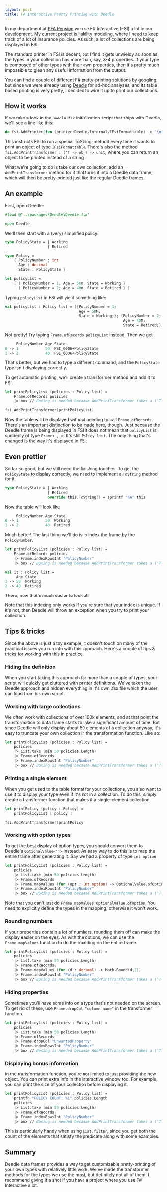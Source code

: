 ```yaml
---
layout: post
title: F# Interactive Pretty Printing with Deedle  
---
```

In my department at [PFA Pension](http://www.pfa.dk) we use F# Interactive (FSI) a lot in our development. My current project is liability modeling, where I need to keep track of a lot of insurance policies. As such, a lot of collections are being displayed in FSI.

The standard printer in FSI is decent, but I find it gets unwieldy as soon as the types in your collection has more than, say, 3-4 properties. If your type is composed of other types with their own properties, then it's pretty much impossible to glean any useful information from the output.

<!--more-->

You can find a couple of different F# pretty-printing solutions by googling, but since we were already using [Deedle](http://bluemountaincapital.github.io/Deedle/) for ad-hoc analyses, and its table based printing is very pretty, I decided to wire it up to print our collections.

## How it works

If we take a look in the `Deedle.fsx` initialization script that ships with Deedle, we'll see a line like this:

```fsharp
do fsi.AddPrinter(fun (printer:Deedle.Internal.IFsiFormattable) -> "\n" + (printer.Format()))
```

This instructs FSI to run a special ToString-method every time it wants to print an object of type `IFsiFormattable`. There's also the method `fsi.AddPrintTransformer : ('T -> obj) -> unit`, where you can return an object to be printed instead of a string.

What we're going to do is take our own collection, add an `AddPrintTransformer` method for it that turns it into a Deedle data frame, which will then be pretty-printed just like the regular Deedle frames.

## An example

First, open Deedle:

```fsharp
#load @"..\packages\Deedle\Deedle.fsx"

open Deedle
```

We'll then start with a (very) simplified policy:

```fsharp
type PolicyState = | Working
                   | Retired

type Policy =
    { PolicyNumber : int
      Age : decimal
      State : PolicyState }

let policyList =
    [ { PolicyNumber = 1; Age = 50m; State = Working }
      { PolicyNumber = 2; Age = 40m; State = Retired } ]
```

Typing `policyList` in FSI will yield something like:

```fsharp
val policyList : Policy list = [{PolicyNumber = 1;
                                 Age = 50M;
                                 State = Working;}; {PolicyNumber = 2;
                                                     Age = 40M;
                                                     State = Retired;}]
```

Not pretty! Try typing `Frame.ofRecords policyList` instead. Then we get

```fsharp
     PolicyNumber Age State                
0 -> 1            50  FSI_0006+PolicyState 
1 -> 2            40  FSI_0006+PolicyState 
```

That's better, but we had to type a different command, and the `PolicyState` type isn't displaying correctly.

To get automatic printing, we'll create a transformer method and add it to FSI.

```fsharp
let printPolicyList (policies : Policy list) =
    Frame.ofRecords policies
    |> box // Boxing is needed because AddPrintTransformer takes a ('T -> obj)

fsi.AddPrintTransformer(printPolicyList)
```

Now the table will be displayed without needing to call `Frame.ofRecords`. There's an important distinction to be made here, though. Just because the Deedle frame is being displayed in FSI it does not mean that `policyList` is suddenly of type `Frame<_,_>`. It's still `Policy list`. The only thing that's changed is the way it's displayed in FSI.

## Even prettier
So far so good, but we still need the finishing touches. To get the `PolicyState` to display correctly, we need to implement a `ToString` method for it.

```fsharp
type PolicyState = | Working
                   | Retired
                   override this.ToString() = sprintf "%A" this
```

Now the table will look like

```fsharp
     PolicyNumber Age State   
0 -> 1            50  Working 
1 -> 2            40  Retired 
```

Much better! The last thing we'll do is to index the frame by the `PolicyNumber`. 

```fsharp
let printPolicyList (policies : Policy list) =
    Frame.ofRecords policies
    |> Frame.indexRowsInt "PolicyNumber"
    |> box // Boxing is needed because AddPrintTransformer takes a ('T -> obj)

val it : Policy list =
     Age State   
1 -> 50  Working 
2 -> 40  Retired 
```

There, now that's much easier to look at!

Note that this indexing only works if you're sure that your index is unique. If it's not, then Deedle will throw an exception when you try to print your collection.

## Tips & tricks
Since the above is just a toy example, it doesn't touch on many of the practical issues you run into with this approach. Here's a couple of tips & tricks for working with this in practice.

### Hiding the definition
When you start taking this approach for more than a couple of types, your script will quickly get cluttered with printer definitions. We've taken the Deedle approach and hidden everything in it's own .fsx file which the user can load from his own script.

### Working with large collections
We often work with collections of over 100k elements, and at that point the transformation to data frame starts to take a significant amount of time. But since Deedle will only display about 50 elements of a collection anyway, it's easy to truncate your own collection in the transformation function. Like so:

```fsharp
let printPolicyList (policies : Policy list) =
    policies
    |> List.take (min 50 policies.Length)
    |> Frame.ofRecords
    |> Frame.indexRowsInt "PolicyNumber"
    |> box // Boxing is needed because AddPrintTransformer takes a ('T -> obj)
```

### Printing a single element
When you get used to the table format for your collections, you also want to use it to display your type even if it's not in a collection. To do this, simply create a transformer function that makes it a single-element collection.

```fsharp
let printPolicy (policy : Policy) =
    printPolicyList [ policy ]

fsi.AddPrintTransformer(printPolicy)
```

### Working with option types
To get the best display of option types, you should convert them to Deedle's `OptionalValue<'T>` instead. An easy way to do this is to map the entire frame after generating it. Say we had a property of type `int option`

```fsharp
let printPolicyList (policies : Policy list) =
    policies
    |> List.take (min 50 policies.Length)
    |> Frame.ofRecords
    |> Frame.mapValues (fun (opt : int option) -> OptionalValue.ofOption opt)
    |> Frame.indexRowsInt "PolicyNumber"
    |> box // Boxing is needed because AddPrintTransformer takes a ('T -> obj)
```

Note that you can't just do `Frame.mapValues OptionalValue.ofOption`. You need to explicitly define the types in the mapping, otherwise it won't work.

### Rounding numbers
If your properties contain a lot of numbers, rounding them off can make the display easier on the eyes. As with the options, we can use the `Frame.mapValues` function to do the rounding on the entire frame.

```fsharp
let printPolicyList (policies : Policy list) =
    policies
    |> List.take (min 50 policies.Length)
    |> Frame.ofRecords
    |> Frame.mapValues (fun (d : decimal) -> Math.Round(d,2))
    |> Frame.indexRowsInt "PolicyNumber"
    |> box // Boxing is needed because AddPrintTransformer takes a ('T -> obj)
```

### Hiding properties
Sometimes you'll have some info on a type that's not needed on the screen. To get rid of these, use `Frame.dropCol "column name"` 
in the transformer function.

```fsharp
let printPolicyList (policies : Policy list) =
    policies
    |> List.take (min 50 policies.Length)
    |> Frame.ofRecords
    |> Frame.dropCol "UnwantedProperty"
    |> Frame.indexRowsInt "PolicyNumber"
    |> box // Boxing is needed because AddPrintTransformer takes a ('T -> obj)
```

### Displaying bonus information
In the transformation function, you're not limited to just providing the new object. You can print extra info in the interactive window too. For example, you can print the size of your collection before displaying it.

```fsharp
let printPolicyList (policies : Policy list) =
    printfn "POLICY COUNT: %i" policies.Length
    policies
    |> List.take (min 50 policies.Length)
    |> Frame.ofRecords
    |> Frame.indexRowsInt "PolicyNumber"
    |> box // Boxing is needed because AddPrintTransformer takes a ('T -> obj)
```

This is particularly handy when using `List.filter`, since you get both the count of the elements that satisfy the predicate along with some examples.

## Summary

Deedle data frames provides a way to get customizable pretty-printing of your own types with relatively little work. We've made the transformer methods for the types we use the most, but definitely not all of them. I recommend giving it a shot if you have a project where you use F# Interactive a lot.